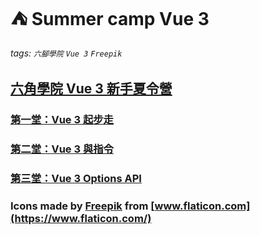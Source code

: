 # ⛺ Summer camp Vue 3

###### tags: `六腳學院` `Vue 3` `Freepik`
## [六角學院 Vue 3 新手夏令營](https://www.hexschool.com/2021/07/07/2021-07-07-vue3-summer-camp/)

### [第一堂：Vue 3 起步走](https://github.com/johnsonmao/summer-camp-vue3/tree/main/week1)

### [第二堂：Vue 3 與指令](https://github.com/johnsonmao/summer-camp-vue3/tree/main/week2)

### [第三堂：Vue 3 Options API](https://github.com/johnsonmao/summer-camp-vue3/tree/main/week2)

### Icons made by [Freepik](https://www.freepik.com) from [www.flaticon.com](https://www.flaticon.com/)
